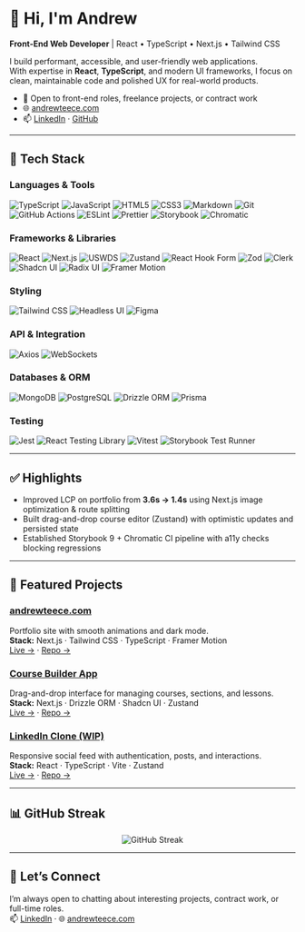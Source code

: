 # 👋 Hi, I'm Andrew 
**Front-End Web Developer** | React • TypeScript • Next.js • Tailwind CSS

I build performant, accessible, and user-friendly web applications.  
With expertise in **React**, **TypeScript**, and modern UI frameworks, I focus on clean, maintainable code and polished UX for real-world products.

- 💼 Open to front-end roles, freelance projects, or contract work  
- 🌐 [andrewteece.com](https://andrewteece.com)  
- 📫 [LinkedIn](https://www.linkedin.com/in/andrew-teece/) · [GitHub](https://github.com/andrewteece)

---

## 🧰 Tech Stack

### **Languages & Tools**
![TypeScript](https://img.shields.io/badge/TypeScript-3178C6?logo=typescript&logoColor=fff)
![JavaScript](https://img.shields.io/badge/JavaScript-F7DF1E?logo=javascript&logoColor=000)
![HTML5](https://img.shields.io/badge/HTML5-E34F26?logo=html5&logoColor=fff)
![CSS3](https://img.shields.io/badge/CSS3-1572B6?logo=css3&logoColor=fff)
![Markdown](https://img.shields.io/badge/Markdown-000000?logo=markdown&logoColor=fff)
![Git](https://img.shields.io/badge/Git-F05032?logo=git&logoColor=fff)
![GitHub Actions](https://img.shields.io/badge/GitHub_Actions-2088FF?logo=github-actions&logoColor=fff)
![ESLint](https://img.shields.io/badge/ESLint-4B32C3?logo=eslint&logoColor=fff)
![Prettier](https://img.shields.io/badge/Prettier-F7B93E?logo=prettier&logoColor=000)
![Storybook](https://img.shields.io/badge/Storybook-FF4785?logo=storybook&logoColor=fff)
![Chromatic](https://img.shields.io/badge/Chromatic-FC521F?logo=chromatic&logoColor=fff)

### **Frameworks & Libraries**
![React](https://img.shields.io/badge/React-61DAFB?logo=react&logoColor=000)
![Next.js](https://img.shields.io/badge/Next.js-000000?logo=nextdotjs&logoColor=fff)
![USWDS](https://img.shields.io/badge/USWDS-112E51?logo=data:image/svg+xml;base64,PHN2ZyB...svg) <!-- placeholder if no logo -->
![Zustand](https://img.shields.io/badge/Zustand-000000?logo=react&logoColor=fff)
![React Hook Form](https://img.shields.io/badge/React_Hook_Form-EC5990?logo=reacthookform&logoColor=fff)
![Zod](https://img.shields.io/badge/Zod-3068B7?logo=zod&logoColor=fff)
![Clerk](https://img.shields.io/badge/Clerk-6C47FF?logo=clerk&logoColor=fff)
![Shadcn UI](https://img.shields.io/badge/Shadcn_UI-000000?logo=shadcnui&logoColor=fff)
![Radix UI](https://img.shields.io/badge/Radix_UI-161618?logo=radixui&logoColor=fff)
![Framer Motion](https://img.shields.io/badge/Framer_Motion-0055FF?logo=framer&logoColor=fff)

### **Styling**
![Tailwind CSS](https://img.shields.io/badge/Tailwind_CSS-06B6D4?logo=tailwindcss&logoColor=fff)
![Headless UI](https://img.shields.io/badge/Headless_UI-1A202C?logo=headlessui&logoColor=fff)
![Figma](https://img.shields.io/badge/Figma-F24E1E?logo=figma&logoColor=fff)

### **API & Integration**
![Axios](https://img.shields.io/badge/Axios-5A29E4?logo=axios&logoColor=fff)
![WebSockets](https://img.shields.io/badge/WebSockets-010101?logo=socketdotio&logoColor=fff)

### **Databases & ORM**
![MongoDB](https://img.shields.io/badge/MongoDB-47A248?logo=mongodb&logoColor=fff)
![PostgreSQL](https://img.shields.io/badge/PostgreSQL-4169E1?logo=postgresql&logoColor=fff)
![Drizzle ORM](https://img.shields.io/badge/Drizzle_ORM-000000?logo=drizzle&logoColor=fff)
![Prisma](https://img.shields.io/badge/Prisma-2D3748?logo=prisma&logoColor=fff)

### **Testing**
![Jest](https://img.shields.io/badge/Jest-C21325?logo=jest&logoColor=fff)
![React Testing Library](https://img.shields.io/badge/React_Testing_Library-E33332?logo=testinglibrary&logoColor=fff)
![Vitest](https://img.shields.io/badge/Vitest-6E9F18?logo=vitest&logoColor=fff)
![Storybook Test Runner](https://img.shields.io/badge/Storybook_Test_Runner-FF4785?logo=storybook&logoColor=fff)

---

## ✅ Highlights
- Improved LCP on portfolio from **3.6s → 1.4s** using Next.js image optimization & route splitting  
- Built drag-and-drop course editor (Zustand) with optimistic updates and persisted state  
- Established Storybook 9 + Chromatic CI pipeline with a11y checks blocking regressions

---

## 📌 Featured Projects

### [andrewteece.com](https://andrewteece.com)  
Portfolio site with smooth animations and dark mode.  
**Stack:** Next.js · Tailwind CSS · TypeScript · Framer Motion  
[Live →](https://andrewteece.com) · [Repo →](https://github.com/andrewteece/andrewteece.com)

### [Course Builder App](https://course-builder-demo.vercel.app)  
Drag-and-drop interface for managing courses, sections, and lessons.  
**Stack:** Next.js · Drizzle ORM · Shadcn UI · Zustand  
[Live →](https://course-builder-demo.vercel.app) · [Repo →](https://github.com/andrewteece/course-builder)

### [LinkedIn Clone (WIP)](https://linkedin-clone-demo.vercel.app)  
Responsive social feed with authentication, posts, and interactions.  
**Stack:** React · TypeScript · Vite · Zustand  
[Live →](https://linkedin-clone-demo.vercel.app) · [Repo →](https://github.com/andrewteece/linkedin-clone)

---

## 📊 GitHub Streak
<p align="center">
  <img src="https://github-readme-streak-stats.herokuapp.com/?user=andrewteece&theme=dark&hide_border=true&background=000000" alt="GitHub Streak"/>
</p>

---

## 🤝 Let’s Connect
I’m always open to chatting about interesting projects, contract work, or full-time roles.  
📫 [LinkedIn](https://www.linkedin.com/in/andrew-teece/) · 🌐 [andrewteece.com](https://andrewteece.com)
